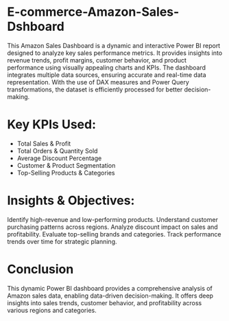 # E-commerce-Amazon-Sales-Dshboard
This Amazon Sales Dashboard is a dynamic and interactive Power BI report designed to analyze key sales performance metrics. It provides insights into revenue trends, profit margins, customer behavior, and product performance using visually appealing charts and KPIs. The dashboard integrates multiple data sources, ensuring accurate and real-time data representation. With the use of DAX measures and Power Query transformations, the dataset is efficiently processed for better decision-making. 

# Key KPIs Used:
* Total Sales & Profit
* Total Orders & Quantity Sold
* Average Discount Percentage
* Customer & Product Segmentation
* Top-Selling Products & Categories

# Insights & Objectives:
Identify high-revenue and low-performing products.
Understand customer purchasing patterns across regions.
Analyze discount impact on sales and profitability.
Evaluate top-selling brands and categories.
Track performance trends over time for strategic planning.

# Conclusion
This dynamic Power BI dashboard provides a comprehensive analysis of Amazon sales data, enabling data-driven decision-making. It offers deep insights into sales trends, customer behavior, and profitability across various regions and categories.
